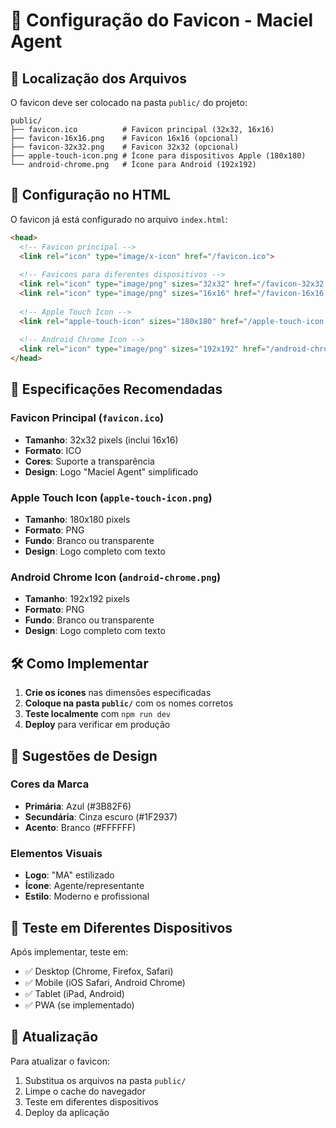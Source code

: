 # 🎨 Configuração do Favicon - Maciel Agent

## 📍 Localização dos Arquivos

O favicon deve ser colocado na pasta `public/` do projeto:

```
public/
├── favicon.ico          # Favicon principal (32x32, 16x16)
├── favicon-16x16.png    # Favicon 16x16 (opcional)
├── favicon-32x32.png    # Favicon 32x32 (opcional)
├── apple-touch-icon.png # Ícone para dispositivos Apple (180x180)
└── android-chrome.png   # Ícone para Android (192x192)
```

## 🔧 Configuração no HTML

O favicon já está configurado no arquivo `index.html`:

```html
<head>
  <!-- Favicon principal -->
  <link rel="icon" type="image/x-icon" href="/favicon.ico">
  
  <!-- Favicons para diferentes dispositivos -->
  <link rel="icon" type="image/png" sizes="32x32" href="/favicon-32x32.png">
  <link rel="icon" type="image/png" sizes="16x16" href="/favicon-16x16.png">
  
  <!-- Apple Touch Icon -->
  <link rel="apple-touch-icon" sizes="180x180" href="/apple-touch-icon.png">
  
  <!-- Android Chrome Icon -->
  <link rel="icon" type="image/png" sizes="192x192" href="/android-chrome.png">
</head>
```

## 🎯 Especificações Recomendadas

### Favicon Principal (`favicon.ico`)
- **Tamanho**: 32x32 pixels (inclui 16x16)
- **Formato**: ICO
- **Cores**: Suporte a transparência
- **Design**: Logo "Maciel Agent" simplificado

### Apple Touch Icon (`apple-touch-icon.png`)
- **Tamanho**: 180x180 pixels
- **Formato**: PNG
- **Fundo**: Branco ou transparente
- **Design**: Logo completo com texto

### Android Chrome Icon (`android-chrome.png`)
- **Tamanho**: 192x192 pixels
- **Formato**: PNG
- **Fundo**: Branco ou transparente
- **Design**: Logo completo com texto

## 🛠️ Como Implementar

1. **Crie os ícones** nas dimensões especificadas
2. **Coloque na pasta `public/`** com os nomes corretos
3. **Teste localmente** com `npm run dev`
4. **Deploy** para verificar em produção

## 🎨 Sugestões de Design

### Cores da Marca
- **Primária**: Azul (#3B82F6)
- **Secundária**: Cinza escuro (#1F2937)
- **Acento**: Branco (#FFFFFF)

### Elementos Visuais
- **Logo**: "MA" estilizado
- **Ícone**: Agente/representante
- **Estilo**: Moderno e profissional

## 📱 Teste em Diferentes Dispositivos

Após implementar, teste em:
- ✅ Desktop (Chrome, Firefox, Safari)
- ✅ Mobile (iOS Safari, Android Chrome)
- ✅ Tablet (iPad, Android)
- ✅ PWA (se implementado)

## 🔄 Atualização

Para atualizar o favicon:
1. Substitua os arquivos na pasta `public/`
2. Limpe o cache do navegador
3. Teste em diferentes dispositivos
4. Deploy da aplicação 